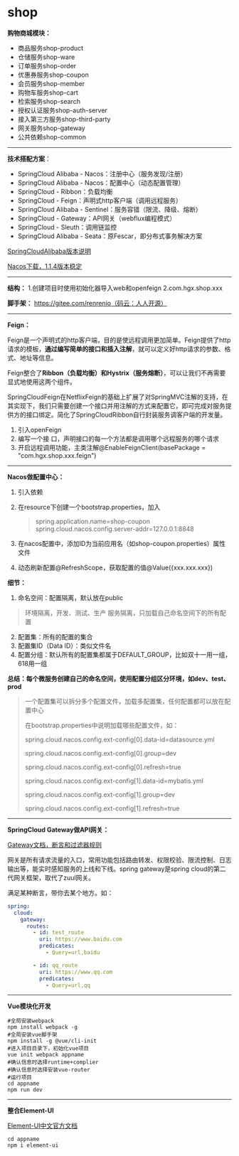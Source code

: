 # shop
**购物商城模块：**

- 商品服务shop-product
- 仓储服务shop-ware
- 订单服务shop-order
- 优惠券服务shop-coupon
- 会员服务shop-member
- 购物车服务shop-cart
- 检索服务shop-search
- 授权认证服务shop-auth-server
- 接入第三方服务shop-third-party
- 网关服务shop-gateway
- 公共依赖shop-common

***

**技术搭配方案**：

- SpringCloud Alibaba - Nacos：注册中心（服务发现/注册）
- SpringCloud Alibaba - Nacos：配置中心（动态配置管理）
- SpringCloud - Ribbon：负载均衡
- SpringCloud - Feign：声明式http客户端（调用远程服务）
- SpringCloud Alibaba - Sentinel：服务容错（限流、降级、熔断）
- SpringCloud - Gateway：API网关（webflux编程模式）
- SpringCloud - Sleuth：调用链监控
- SpringCloud Alibaba - Seata：原Fescar，即分布式事务解决方案

[SpringCloudAlibaba版本说明](https://github.com/alibaba/spring-cloud-alibaba/wiki/版本说明)

[Nacos下载，1.1.4版本稳定](https://github.com/alibaba/nacos/releases)

***

**结构：**
1.创建项目时使用初始化器导入web和openfeign
2.com.hgx.shop.xxx 

**脚手架：** https://gitee.com/renrenio（码云：人人开源）

***

**Feign：**

Feign是一个声明式的http客户端，目的是使远程调用更加简单。Feign提供了http请求的模板，**通过编写简单的接口和插入注解**，就可以定义好http请求的参数、格式、地址等信息。

Feign整合了**Ribbon（负载均衡）**和**Hystrix（服务熔断）**，可以让我们不再需要显式地使用这两个组件。

SpringCloudFeign在NetflixFeign的基础上扩展了对SpringMVC注解的支持，在其实现下，我们只需要创建一个接口并用注解的方式来配置它，即可完成对服务提供方的接口绑定。简化了SpringCloudRibbon自行封装服务调客户端的开发量。

1. 引入openFeign
2. 编写一个接 口，声明接口的每一个方法都是调用哪个远程服务的哪个请求
3. 开启远程调用功能，主类注解@EnableFeignClient(basePackage = "com.hgx.shop.xxx.feign")

****

**Nacos做配置中心：**

1. 引入依赖

2. 在resource下创建一个bootstrap.properties，加入

   > spring.application.name=shop-coupon
   > spring.cloud.nacos.config.server-addr=127.0.0.1:8848

3. 在nacos配置中，添加ID为当前应用名（如shop-coupon.properties）属性文件

4. 动态刷新配置@RefreshScope，获取配置的值@Value({xxx.xxx.xxx})

**细节：**

1. 命名空间：配置隔离，默认放在public

> 环境隔离，开发、测试、生产
> 服务隔离，只加载自己命名空间下的所有配置

2. 配置集：所有的配置的集合
3. 配置集ID（Data ID）：类似文件名
4. 配置分组：默认所有的配置集都属于DEFAULT_GROUP，比如双十一用一组，618用一组

**总结：每个微服务创建自己的命名空间，使用配置分组区分环境，如dev、test、prod**

> 一个配置集可以拆分多个配置文件，加载多配置集，任何配置都可以放在配置中心
>
> 在bootstrap.properties中说明加载哪些配置文件，如：
>
> spring.cloud.nacos.config.ext-config[0].data-id=datasource.yml
>
> spring.cloud.nacos.config.ext-config[0].group=dev
>
> spring.cloud.nacos.config.ext-config[0].refresh=true
>
> spring.cloud.nacos.config.ext-config[1].data-id=mybatis.yml
>
> spring.cloud.nacos.config.ext-config[1].group=dev
>
> spring.cloud.nacos.config.ext-config[1].refresh=true
>

***

**SpringCloud Gateway做API网关：**

[Gateway文档，断言和过滤器规则](https://cloud.spring.io/spring-cloud-static/spring-cloud-gateway/2.1.5.RELEASE/single/spring-cloud-gateway.html)

网关是所有请求流量的入口，常用功能包括路由转发、权限校验、限流控制、日志输出等，能实时感知服务的上线和下线。spring gateway是spring cloud的第二代网关框架，取代了zuul网关。

满足某种断言，带你去某个地方。如：

```yaml
spring:
  cloud:
    gateway:
      routes:
        - id: test_route
          uri: https://www.baidu.com
          predicates:
            - Query=url,baidu

        - id: qq_route
          uri: https://www.qq.com
          predicates:
            - Query=url,qq
```

***

**Vue模块化开发**

```shell
#全局安装webpack
npm install webpack -g
#全局安装vue脚手架
npm install -g @vue/cli-init
#进入项目目录下，初始化vue项目
vue init webpack appname
#确认信息时选择runtime+complier
#确认信息时选择安装vue-router
#运行项目
cd appname
npm run dev
```

***

**整合Element-UI**

[Element-UI中文官方文档](https://element.eleme.cn/#/zh-CN/component/installation)

```
cd appname
npm i element-ui


```

